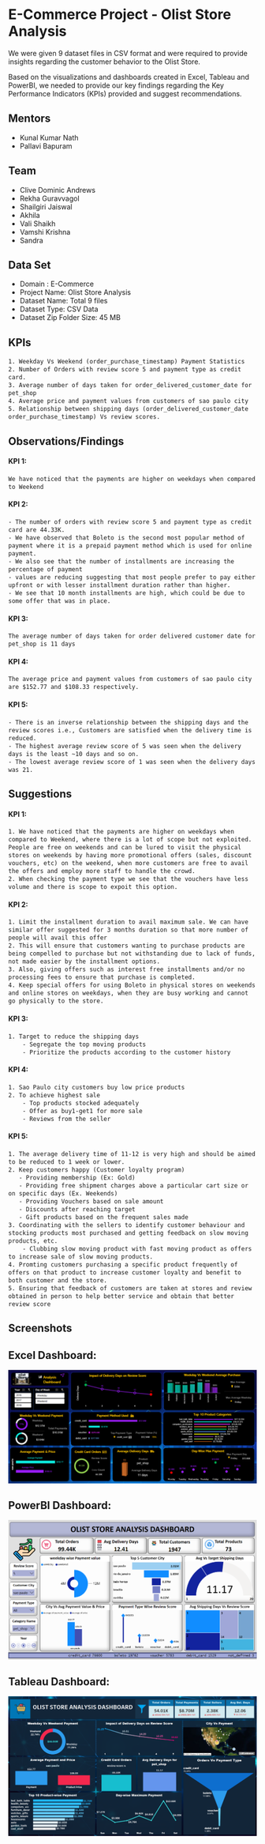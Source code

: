 
# E-Commerce Project - Olist Store Analysis

We were given 9 dataset files in CSV format and were required to provide insights regarding the customer behavior to the Olist Store.

Based on the visualizations and dashboards created in Excel, Tableau and PowerBI, we needed to provide our key findings regarding the Key Performance Indicators (KPIs) provided and suggest recommendations.

## Mentors

- Kunal Kumar Nath
- Pallavi Bapuram
## Team

- Clive Dominic Andrews
- Rekha Guravvagol
- Shailgiri Jaiswal
- Akhila
- Vali Shaikh
- Vamshi Krishna
- Sandra

## Data Set

- Domain : E-Commerce
- Project Name: Olist Store Analysis
- Dataset Name: Total 9 files
- Dataset Type: CSV Data
- Dataset Zip Folder Size: 45 MB

## KPIs
    1. Weekday Vs Weekend (order_purchase_timestamp) Payment Statistics
    2. Number of Orders with review score 5 and payment type as credit card.
    3. Average number of days taken for order_delivered_customer_date for pet_shop
    4. Average price and payment values from customers of sao paulo city
    5. Relationship between shipping days (order_delivered_customer_date order_purchase_timestamp) Vs review scores.

## Observations/Findings

#### KPI 1:
    We have noticed that the payments are higher on weekdays when compared to Weekend

#### KPI 2:
    - The number of orders with review score 5 and payment type as credit card are 44.33K.
    - We have observed that Boleto is the second most popular method of payment where it is a prepaid payment method which is used for online payment.
    - We also see that the number of installments are increasing the percentage of payment
    - values are reducing suggesting that most people prefer to pay either upfront or with lesser installment duration rather than higher.
    - We see that 10 month installments are high, which could be due to some offer that was in place.


#### KPI 3:
    The average number of days taken for order delivered customer date for pet_shop is 11 days

#### KPI 4:
    The average price and payment values from customers of sao paulo city are $152.77 and $108.33 respectively.

#### KPI 5:
    - There is an inverse relationship between the shipping days and the review scores i.e., Customers are satisfied when the delivery time is reduced.
    - The highest average review score of 5 was seen when the delivery days is the least ~10 days and so on.
    - The lowest average review score of 1 was seen when the delivery days was 21.


## Suggestions

#### KPI 1:
    1. We have noticed that the payments are higher on weekdays when compared to Weekend, where there is a lot of scope but not exploited. People are free on weekends and can be lured to visit the physical stores on weekends by having more promotional offers (sales, discount vouchers, etc) on the weekend, when more customers are free to avail the offers and employ more staff to handle the crowd.
    2. When checking the payment type we see that the vouchers have less volume and there is scope to expoit this option.


#### KPI 2:
    1. Limit the installment duration to avail maximum sale. We can have similar offer suggested for 3 months duration so that more number of people will avail this offer
    2. This will ensure that customers wanting to purchase products are being compelled to purchase but not withstanding due to lack of funds, not made easier by the installment options.
    3. Also, giving offers such as interest free installments and/or no processing fees to ensure that purchase is completed.
    4. Keep special offers for using Boleto in physical stores on weekends and online stores on weekdays, when they are busy working and cannot go physically to the store.


#### KPI 3:
    1. Target to reduce the shipping days
        - Segregate the top moving products
        - Prioritize the products according to the customer history

#### KPI 4:
    1. Sao Paulo city customers buy low price products
    2. To achieve highest sale
        - Top products stocked adequately
        - Offer as buy1-get1 for more sale
        - Reviews from the seller                    


#### KPI 5:
    1. The average delivery time of 11-12 is very high and should be aimed to be reduced to 1 week or lower.
    2. Keep customers happy (Customer loyalty program)
       - Providing membership (Ex: Gold)
       - Providing free shipment charges above a particular cart size or on specific days (Ex. Weekends)
       - Providing Vouchers based on sale amount
       - Discounts after reaching target
       - Gift products based on the frequent sales made
    3. Coordinating with the sellers to identify customer behaviour and stocking products most purchased and getting feedback on slow moving products, etc.
        - Clubbing slow moving product with fast moving product as offers to increase sale of slow moving products.
    4. Promting customers purchasing a specific product frequently of offers on that product to increase customer loyalty and benefit to both customer and the store.
    5. Ensuring that feedback of customers are taken at stores and review obtained in person to help better service and obtain that better review score


## Screenshots

## Excel Dashboard:
![My_Excel_Dashboard](images/Excel_Dashboard_Olist_Store.png)

## PowerBI Dashboard:
![PowerBI_Dashboard](images/PowerBI_Dashboard_Olist_Store.png)

## Tableau Dashboard:
![Tableau_Dashboard](images/Tableau_Dashboard_Olist_Store.png)

